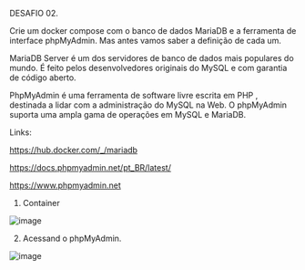 DESAFIO 02.

Crie um docker compose com o banco de dados MariaDB e a ferramenta de interface phpMyAdmin. Mas antes vamos saber a definição de cada um.

MariaDB Server é um dos servidores de banco de dados mais populares do mundo. É feito pelos desenvolvedores originais do MySQL e com garantia de código aberto.

PhpMyAdmin é uma ferramenta de software livre escrita em PHP , destinada a lidar com a administração do MySQL na Web. O phpMyAdmin suporta uma ampla gama de operações em MySQL e MariaDB. 

Links:

https://hub.docker.com/_/mariadb

https://docs.phpmyadmin.net/pt_BR/latest/

https://www.phpmyadmin.net

1. Container

![image](https://github.com/andreelidio/desafio-profissional-docker/assets/97263573/3343871e-c486-4d20-a3cf-8d38f1dc14bd)


2. Acessand o phpMyAdmin.

![image](https://github.com/andreelidio/desafio-profissional-docker/assets/97263573/4a582209-085d-4edf-afef-069365b5d284)



